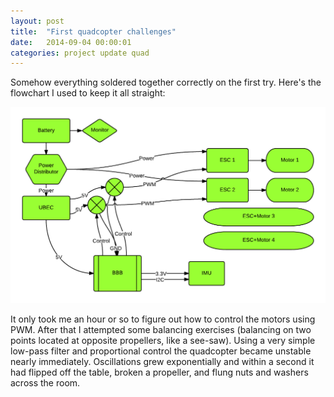 ```yaml
---
layout: post
title:  "First quadcopter challenges"
date:   2014-09-04 00:00:01
categories: project update quad
---
```


Somehow everything soldered together correctly on the first try.  Here's the flowchart I used to keep it all straight:

![alt text](/flowchart.png)

It only took me an hour or so to figure out how to control the motors using PWM.  After that I attempted some balancing exercises (balancing on two points located at opposite propellers, like a see-saw).  Using a very simple low-pass filter and proportional control the quadcopter became unstable nearly immediately.  Oscillations grew exponentially and within a second it had flipped off the table, broken a propeller, and flung nuts and washers across the room.